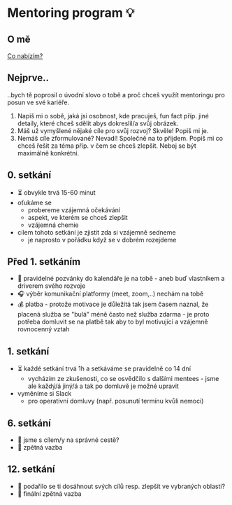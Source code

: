 # Mentoring program 💡

## O mě
[Co nabízím?](./ome-cs.md)

## Nejprve..
..bych tě poprosil o úvodní slovo o tobě a proč chceš využít mentoringu pro posun ve své kariéře.
1. Napiš mi o sobě, jaká jsi osobnost, kde pracuješ, fun fact příp. jiné detaily, které chceš sdělit abys dokreslil/a svůj obrázek.
2. Máš už vymyšlené nějaké cíle pro svůj rozvoj? Skvěle! Popiš mi je.
3. Nemáš cíle zformulované? Nevadí! Společně na to přijdem. Popiš mi co chceš řešit za téma příp. v čem se chceš zlepšit. Neboj se být maximálně konkrétní.

## 0. setkání
* ⏳ obvykle trvá 15-60 minut
* oťukáme se
  * probereme vzájemná očekávání
  * aspekt, ve kterém se chceš zlepšit
  * vzájemná chemie
* cílem tohoto setkání je zjistit zda si vzájemně sedneme
  * je naprosto v pořádku když se v dobrém rozejdeme

## Před 1. setkáním
* 📆 pravidelné pozvánky do kalendáře je na tobě - aneb buď vlastníkem a driverem svého rozvoje
* 🎧 výběr komunikační platformy (meet, zoom,..) nechám na tobě
* 💰 platba - protože motivace je důležitá tak jsem časem naznal, že placená služba se "bulá" méně často než služba zdarma - je proto potřeba domluvit se na platbě tak aby to byl motivující a vzájemně rovnocenný vztah

## 1. setkání
* ⏳ každé setkání trvá 1h a setkáváme se pravidelně co 14 dní
  * vycházím ze zkušenosti, co se osvědčilo s dalšími mentees - jsme ale každý/á jiný/á a tak po domluvě je možné upravit
* vyměníme si Slack
  * pro operativní domluvy (např. posunutí termínu kvůli nemoci)

## 6. setkání
* 🎯 jsme s cílem/y na správné cestě?
* 📣 zpětná vazba

## 12. setkání
* 🎯 podařilo se ti dosáhnout svých cílů resp. zlepšit ve vybraných oblasti?
* 📣 finální zpětná vazba
